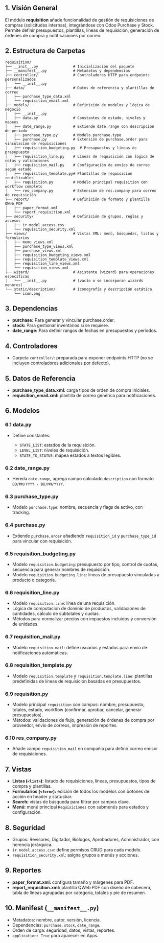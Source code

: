 ## 1. Visión General

El módulo **requisition** añade funcionalidad de gestión de requisiciones de compras (solicitudes internas), integrándose con Odoo Purchase y Stock. Permite definir presupuestos, plantillas, líneas de requisición, generación de órdenes de compra y notificaciones por correo.

## 2. Estructura de Carpetas

```
requisition/
├── __init__.py                # Inicialización del paquete
├── __manifest__.py            # Metadatos y dependencias
├── controller/                # Controladores HTTP para endpoints personalizados
│   └── __init__.py
├── data/                      # Datos de referencia y plantillas de correo
│   ├── purchase_type_data.xml
│   └── requisition_email.xml
├── models/                    # Definición de modelos y lógica de negocio
│   ├── __init__.py
│   ├── data.py                # Constantes de estado, niveles y mapeos
│   ├── date_range.py          # Extiende date.range con descripción de periodo
│   ├── purchase_type.py       # Modelo purchase.type
│   ├── purchase.py            # Extensión de purchase.order para vinculación de requisiciones
│   ├── requisition_budgeting.py  # Presupuestos y líneas de presupuesto
│   ├── requisition_line.py    # Líneas de requisición con lógica de cotas y validaciones
│   ├── requisition_mail.py    # Configuración de envíos de correo según estado
│   ├── requisition_template.py# Plantillas de requisición reutilizables
│   ├── requisition.py         # Modelo principal requisition con workflow completo
│   └── res_company.py         # Extensión de res.company para correo de requisición
├── report/                    # Definición de formato y plantilla QWeb PDF
│   ├── paper_format.xml
│   └── report_requisition.xml
├── security/                  # Definición de grupos, reglas y accesos
│   ├── ir.model.access.csv
│   └── requisition_security.xml
├── views/                     # Vistas XML: menú, búsquedas, listas y formularios
│   ├── menu_views.xml
│   ├── purchase_type_views.xml
│   ├── purchase_views.xml
│   ├── requisition_budgeting_views.xml
│   ├── requisition_template_views.xml
│   ├── requisition_line_views.xml
│   └── requisition_views.xml
├── wizard/                    # Asistente (wizard) para operaciones específicas
│   └── __init__.py            # (vacío o se incorporan wizards menores)
└── static/description/        # Iconografía y descripción estática
    └── icon.png
```

## 3. Dependencias

* **purchase:** Para generar y vincular purchase.order.
* **stock:** Para gestionar inventarios si se requiere.
* **date\_range:** Para definir rangos de fechas en presupuestos y períodos.

## 4. Controladores

* Carpeta `controller/`: preparada para exponer endpoints HTTP (no se incluyen controladores adicionales por defecto).

## 5. Datos de Referencia

* **purchase\_type\_data.xml:** carga tipos de orden de compra iniciales.
* **requisition\_email.xml:** plantilla de correo genérica para notificaciones.

## 6. Modelos

### 6.1 data.py

* Define constantes:

  * `STATE_LIST`: estados de la requisición.
  * `LEVEL_LIST`: niveles de requisición.
  * `STATE_TO_STATUS`: mapea estados a textos legibles.

### 6.2 date\_range.py

* Hereda `date.range`, agrega campo calculado `description` con formato `DD/MM/YYYY - DD/MM/YYYY`.

### 6.3 purchase\_type.py

* Modelo `purchase.type`: nombre, secuencia y flags de activo, con tracking.

### 6.4 purchase.py

* Extiende `purchase.order` añadiendo `requisition_id` y `purchase_type_id` para vincular con requisición.

### 6.5 requisition\_budgeting.py

* Modelo `requisition.budgeting`: presupuesto por tipo, control de cuotas, secuencia para generar nombres de requisición.
* Modelo `requisition.budgeting.line`: líneas de presupuesto vinculadas a producto o categoría.

### 6.6 requisition\_line.py

* Modelo `requisition.line`: línea de una requisición.
* Lógica de computación de dominio de productos, validaciones de cantidades, cálculo de subtotales y cuotas.
* Métodos para normalizar precios con impuestos incluidos y conversión de unidades.

### 6.7 requisition\_mail.py

* Modelo `requisition.mail`: define usuarios y estados para envío de notificaciones automáticas.

### 6.8 requisition\_template.py

* Modelo `requisition.template` y `requisition.template.line`: plantillas predefinidas de líneas de requisición basadas en presupuestos.

### 6.9 requisition.py

* Modelo principal `requisition` con campos: nombre, presupuesto, totales, estado, workflow (confirmar, aprobar, cancelar, generar presupuestos).
* Métodos: validaciones de flujo, generación de órdenes de compra por proveedor, envío de correos, impresión de reportes.

### 6.10 res\_company.py

* Añade campo `requisition_mail` en compañía para definir correo emisor de requisiciones.

## 7. Vistas

* **Listas (`<list>`):** listado de requisiciones, líneas, presupuestos, tipos de compra y plantillas.
* **Formularios (`<form>`):** edición de todos los modelos con botones de acción en header y statusbar.
* **Search:** vistas de búsqueda para filtrar por campos clave.
* **Menú:** menú principal `Requisiciones` con submenús para estados y configuración.

## 8. Seguridad

* Grupos: Revisores, Digitador, Biólogos, Aprobadores, Administrador, con herencia jerárquica.
* `ir.model.access.csv`: define permisos CRUD para cada modelo.
* `requisition_security.xml`: asigna grupos a menús y acciones.

## 9. Reportes

* **paper\_format.xml:** configura tamaño y márgenes para PDF.
* **report\_requisition.xml:** plantilla QWeb PDF con diseño de cabecera, tabla de líneas agrupadas por categoría, totales y pie de resumen.

## 10. Manifest (`__manifest__.py`)

* Metadatos: nombre, autor, versión, licencia.
* Dependencias: `purchase`, `stock`, `date_range`.
* Orden de carga: seguridad, datos, vistas, reportes.
* `application: True` para aparecer en Apps.
